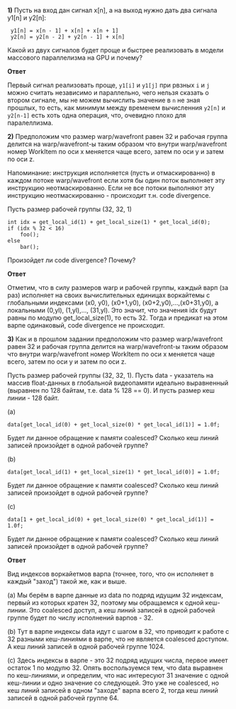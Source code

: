 **1)** Пусть на вход дан сигнал x[n], а на выход нужно дать два сигнала y1[n] и y2[n]:

```
 y1[n] = x[n - 1] + x[n] + x[n + 1]
 y2[n] = y2[n - 2] + y2[n - 1] + x[n]
```

Какой из двух сигналов будет проще и быстрее реализовать в модели массового параллелизма на GPU и почему?

__Ответ__

Первый сигнал реализовать проще, `y1[i]` и `y1[j]` при рвзных `i` и `j` можно считать независимо и параллельно, чего нельзя сказать о втором сигнале, мы не можем вычислить значение в `n` не зная прошлых, то есть, как минимум между временем вычисленния `y2[n]` и `y2[n-1]` есть хоть одна операция, что, очевидно плохо для паралеллизма.

 **2)** Предположим что размер warp/wavefront равен 32 и рабочая группа делится
 на warp/wavefront-ы таким образом что внутри warp/wavefront
 номер WorkItem по оси x меняется чаще всего, затем по оси y и затем по оси z.

Напоминание: инструкция исполняется (пусть и отмаскированно) в каждом потоке warp/wavefront если хотя бы один поток выполняет эту инструкцию неотмаскированно. Если не все потоки выполняют эту инструкцию неотмаскированно - происходит т.н. code divergence.

Пусть размер рабочей группы (32, 32, 1)

```
int idx = get_local_id(1) + get_local_size(1) * get_local_id(0);
if (idx % 32 < 16)
    foo();
else
    bar();
```

Произойдет ли code divergence? Почему?

__Ответ__

Отметим, что в силу размеров warp и рабочей группы, каждый варп (за раз) исполняет на своих вычислительных единицах воркайтемы с глобальными индексами (x0, y0), (x0+1,y0), (x0+2,y0),...,(x0+31,y0), а локальными (0,yl), (1,yl),..., (31,yl). Это значит, что значения idx будут равны по модулю get_local_size(1), то есть 32.  Тогда и предикат на этом варпе одинаковый, code divergence не происходит.

**3)** Как и в прошлом задании предположим что размер warp/wavefront равен 32 и рабочая группа делится
 на warp/wavefront-ы таким образом что внутри warp/wavefront
 номер WorkItem по оси x меняется чаще всего, затем по оси y и затем по оси z.

Пусть размер рабочей группы (32, 32, 1).
Пусть data - указатель на массив float-данных в глобальной видеопамяти идеально выравненный (выравнен по 128 байтам, т.е. data % 128 == 0). И пусть размер кеш линии - 128 байт.

(a)
```
data[get_local_id(0) + get_local_size(0) * get_local_id(1)] = 1.0f;
```

Будет ли данное обращение к памяти coalesced? Сколько кеш линий записей произойдет в одной рабочей группе?

(b)
```
data[get_local_id(1) + get_local_size(1) * get_local_id(0)] = 1.0f;
```

Будет ли данное обращение к памяти coalesced? Сколько кеш линий записей произойдет в одной рабочей группе?

(c)
```
data[1 + get_local_id(0) + get_local_size(0) * get_local_id(1)] = 1.0f;
```

Будет ли данное обращение к памяти coalesced? Сколько кеш линий записей произойдет в одной рабочей группе?

__Ответ__

Вид индексов воркайетмов варпа (точнее, того, что он исполняет в каждый "заход") такой же, как и выше.

(a)
Мы берём в варпе данные из data по подряд идущим 32 индексам, первый из которых кратен 32, поэтому мы обращаемся к одной кеш-линии. Это coalesced доступ, а кеш линий записей в одной рабочей группе будет по числу исполнений варпов - 32.

(b)
Тут в варпе индексы data идут с шагом в 32, что приводит к работе с 32 разными кеш-линиями в варпе, что не является coalesced доступом. А кеш линий записей в одной рабочей группе 1024.

(c)
Здесь индексы в варпе - это 32 подряд идущих числа, первое имеет остаток 1 по модулю 32. Опять воспользуемся тем, что data выравнен по кеш-линиями, и определим, что нас интересуют 31 значение с одной кеш-линии и одно значение со следующей. Это уже не coalesced, но кеш линий записей в одном "заходе" варпа всего 2, тогда кеш линий записей в одной рабочей группе 64.  
